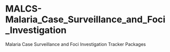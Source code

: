 # MALCS-Malaria_Case_Surveillance_and_Foci_Investigation
Malaria Case Surveillance and Foci Investigation Tracker Packages
